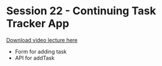 # Session 22 - Continuing Task Tracker App

[Download video lecture here](https://www.idrive.com/idrive/sh/sh?k=s3n1f9p0r8)

- Form for adding task
- API for addTask


